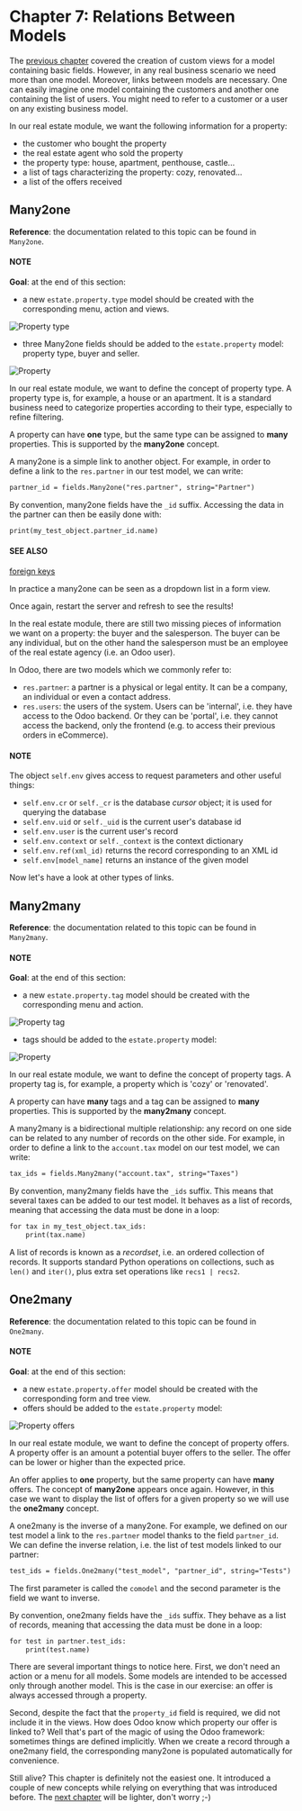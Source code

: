 # Chapter 7: Relations Between Models

The [previous chapter](06_basicviews.md) covered the creation of custom
views for a model containing basic fields. However, in any real business scenario we need more than
one model. Moreover, links between models are necessary. One can easily imagine one model containing
the customers and another one containing the list of users. You might need to refer to a customer
or a user on any existing business model.

In our real estate module, we want the following information for a property:

- the customer who bought the property
- the real estate agent who sold the property
- the property type: house, apartment, penthouse, castle...
- a list of tags characterizing the property: cozy, renovated...
- a list of the offers received

## Many2one

**Reference**: the documentation related to this topic can be found in
`Many2one`.

#### NOTE
**Goal**: at the end of this section:

- a new `estate.property.type` model should be created with the corresponding menu, action and views.

![Property type](07_relations/property_type.png)
- three Many2one fields should be added to the `estate.property` model: property type, buyer and seller.

![Property](07_relations/property_many2one.png)

In our real estate module, we want to define the concept of property type. A property type
is, for example, a house or an apartment. It is a standard business need to categorize
properties according to their type, especially to refine filtering.

A property can have **one** type, but the same type can be assigned to **many** properties.
This is supported by the **many2one** concept.

A many2one is a simple link to another object. For example, in order to define a link to the
`res.partner` in our test model, we can write:

```default
partner_id = fields.Many2one("res.partner", string="Partner")
```

By convention, many2one fields have the `_id` suffix. Accessing the data in the partner
can then be easily done with:

```default
print(my_test_object.partner_id.name)
```

#### SEE ALSO
[foreign keys](https://www.postgresql.org/docs/12/tutorial-fk.html)

In practice a many2one can be seen as a dropdown list in a form view.

Once again, restart the server and refresh to see the results!

In the real estate module, there are still two missing pieces of information we want on a property:
the buyer and the salesperson. The buyer can be any individual, but on the other hand the
salesperson must be an employee of the real estate agency (i.e. an Odoo user).

In Odoo, there are two models which we commonly refer to:

- `res.partner`: a partner is a physical or legal entity. It can be a company, an individual or
  even a contact address.
- `res.users`: the users of the system. Users can be 'internal', i.e. they have
  access to the Odoo backend. Or they can be 'portal', i.e. they cannot access the backend, only the
  frontend (e.g. to access their previous orders in eCommerce).

#### NOTE
The object `self.env` gives access to request parameters and other useful
things:

- `self.env.cr` or `self._cr` is the database *cursor* object; it is
  used for querying the database
- `self.env.uid` or `self._uid` is the current user's database id
- `self.env.user` is the current user's record
- `self.env.context` or `self._context` is the context dictionary
- `self.env.ref(xml_id)` returns the record corresponding to an XML id
- `self.env[model_name]` returns an instance of the given model

Now let's have a look at other types of links.

## Many2many

**Reference**: the documentation related to this topic can be found in
`Many2many`.

#### NOTE
**Goal**: at the end of this section:

- a new `estate.property.tag` model should be created with the corresponding menu and action.

![Property tag](07_relations/property_tag.png)
- tags should be added to the `estate.property` model:

![Property](07_relations/property_many2many.png)

In our real estate module, we want to define the concept of property tags. A property tag
is, for example, a property which is 'cozy' or 'renovated'.

A property can have **many** tags and a tag can be assigned to **many** properties.
This is supported by the **many2many** concept.

A many2many is a bidirectional multiple relationship: any record on one side can be related to any
number of records on the other side. For example, in order to define a link to the
`account.tax` model on our test model, we can write:

```default
tax_ids = fields.Many2many("account.tax", string="Taxes")
```

By convention, many2many fields have the `_ids` suffix. This means that several taxes can be
added to our test model. It behaves as a list of records, meaning that accessing the data must be
done in a loop:

```default
for tax in my_test_object.tax_ids:
    print(tax.name)
```

A list of records is known as a *recordset*, i.e. an ordered collection of records. It supports
standard Python operations on collections, such as `len()` and `iter()`, plus extra set
operations like `recs1 | recs2`.

## One2many

**Reference**: the documentation related to this topic can be found in
`One2many`.

#### NOTE
**Goal**: at the end of this section:

- a new `estate.property.offer` model should be created with the corresponding form and tree view.
- offers should be added to the `estate.property` model:

![Property offers](07_relations/property_offer.png)

In our real estate module, we want to define the concept of property offers. A property offer
is an amount a potential buyer offers to the seller. The offer can be lower or higher than the
expected price.

An offer applies to **one** property, but the same property can have **many** offers.
The concept of **many2one** appears once again. However, in this case we want to display the list
of offers for a given property so we will use the **one2many** concept.

A one2many is the inverse of a many2one. For example, we defined
on our test model a link to the `res.partner` model thanks to the field `partner_id`.
We can define the inverse relation, i.e. the list of test models linked to our partner:

```default
test_ids = fields.One2many("test_model", "partner_id", string="Tests")
```

The first parameter is called the `comodel` and the second parameter is the field we want to
inverse.

By convention, one2many fields have the `_ids` suffix. They behave as a list of records, meaning
that accessing the data must be done in a loop:

```default
for test in partner.test_ids:
    print(test.name)
```

There are several important things to notice here. First, we don't need an action or a menu for all
models. Some models are intended to be accessed only through another model. This is the case in our
exercise: an offer is always accessed through a property.

Second, despite the fact that the `property_id` field is required, we did not include it in the
views. How does Odoo know which property our offer is linked to? Well that's part of the
magic of using the Odoo framework: sometimes things are defined implicitly. When we create
a record through a one2many field, the corresponding many2one is populated automatically
for convenience.

Still alive? This chapter is definitely not the easiest one. It introduced a couple of new concepts
while relying on everything that was introduced before. The
[next chapter](08_compute_onchange.md) will be lighter, don't worry ;-)
